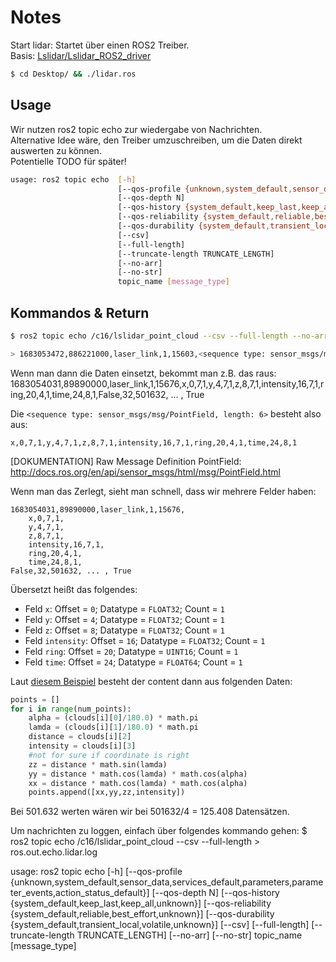 # Notes

Start lidar: Startet über einen ROS2 Treiber.\
Basis: [Lslidar/Lslidar_ROS2_driver](https://github.com/Lslidar/Lslidar_ROS2_driver/tree/C16_V4.0)

```bash
$ cd Desktop/ && ./lidar.ros
```

## Usage

Wir nutzen ros2 topic echo zur wiedergabe von Nachrichten.\
Alternative Idee wäre, den Treiber umzuschreiben, um die Daten direkt auswerten zu können.\
Potentielle TODO für später!

```bash
usage: ros2 topic echo  [-h]
                        [--qos-profile {unknown,system_default,sensor_data,services_default,parameters,parameter_events,action_status_default}]
                        [--qos-depth N]
                        [--qos-history {system_default,keep_last,keep_all,unknown}]
                        [--qos-reliability {system_default,reliable,best_effort,unknown}]
                        [--qos-durability {system_default,transient_local,volatile,unknown}]
                        [--csv]
                        [--full-length]
                        [--truncate-length TRUNCATE_LENGTH]
                        [--no-arr]
                        [--no-str]
                        topic_name [message_type]
```

## Kommandos & Return

```bash
$ ros2 topic echo /c16/lslidar_point_cloud --csv --full-length --no-arr

> 1683053472,886221000,laser_link,1,15603,<sequence type: sensor_msgs/msg/PointField, length: 6>,False,32,499296,<sequence type: uint8, length: 499296>,True
```

Wenn man dann die Daten einsetzt, bekommt man z.B. das raus:
1683054031,89890000,laser_link,1,15676,x,0,7,1,y,4,7,1,z,8,7,1,intensity,16,7,1,ring,20,4,1,time,24,8,1,False,32,501632, ... , True

Die `<sequence type: sensor_msgs/msg/PointField, length: 6>` besteht also aus:
```
x,0,7,1,y,4,7,1,z,8,7,1,intensity,16,7,1,ring,20,4,1,time,24,8,1
```

[DOKUMENTATION] Raw Message Definition PointField:\
http://docs.ros.org/en/api/sensor_msgs/html/msg/PointField.html

Wenn man das Zerlegt, sieht man schnell, dass wir mehrere Felder haben:
```
1683054031,89890000,laser_link,1,15676,
    x,0,7,1,
    y,4,7,1,
    z,8,7,1,
    intensity,16,7,1,
    ring,20,4,1,
    time,24,8,1,
False,32,501632, ... , True
```

Übersetzt heißt das folgendes:
* Feld `x`: Offset = `0`; Datatype = `FLOAT32`; Count = `1`
* Feld `y`: Offset = `4`; Datatype = `FLOAT32`; Count = `1`
* Feld `z`: Offset = `8`; Datatype = `FLOAT32`; Count = `1`
* Feld `intensity`: Offset = `16`; Datatype = `FLOAT32`; Count = `1`
* Feld `ring`: Offset = `20`; Datatype = `UINT16`; Count = `1`
* Feld `time`: Offset = `24`; Datatype = `FLOAT64`; Count = `1`

Laut [diesem Beispiel](https://python.hotexamples.com/de/examples/sensor_msgs.msg/PointField/count/python-pointfield-count-method-examples.html) besteht der content dann aus folgenden Daten:

```python
points = []
for i in range(num_points):
    alpha = (clouds[i][0]/180.0) * math.pi
    lamda = (clouds[i][1]/180.0) * math.pi
    distance = clouds[i][2]
    intensity = clouds[i][3]
    #not for sure if coordinate is right
    zz = distance * math.sin(lamda)
    yy = distance * math.cos(lamda) * math.cos(alpha)
    xx = distance * math.cos(lamda) * math.cos(alpha)
    points.append([xx,yy,zz,intensity])
```

Bei 501.632 werten wären wir bei 501632/4 = 125.408 Datensätzen.

Um nachrichten zu loggen, einfach über folgendes kommando gehen:
$ ros2 topic echo /c16/lslidar_point_cloud --csv --full-length > ros.out.echo.lidar.log

usage: ros2 topic echo  [-h]
                        [--qos-profile {unknown,system_default,sensor_data,services_default,parameters,parameter_events,action_status_default}]
                        [--qos-depth N]
                        [--qos-history {system_default,keep_last,keep_all,unknown}]
                        [--qos-reliability {system_default,reliable,best_effort,unknown}]
                        [--qos-durability {system_default,transient_local,volatile,unknown}]
                        [--csv]
                        [--full-length]
                        [--truncate-length TRUNCATE_LENGTH]
                        [--no-arr]
                        [--no-str]
                        topic_name [message_type]
